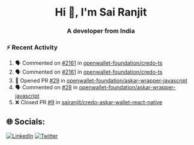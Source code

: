 <h1 align="center">Hi 👋, I'm Sai Ranjit</h1>
<h3 align="center">A developer from India</h3>

### :zap: Recent Activity

<!--START_SECTION:activity-->
1. 🗣 Commented on [#2161](https://github.com/openwallet-foundation/credo-ts/pull/2161#issuecomment-2621452040) in [openwallet-foundation/credo-ts](https://github.com/openwallet-foundation/credo-ts)
2. 🗣 Commented on [#2161](https://github.com/openwallet-foundation/credo-ts/pull/2161#issuecomment-2621450597) in [openwallet-foundation/credo-ts](https://github.com/openwallet-foundation/credo-ts)
3. 💪 Opened PR [#29](https://github.com/openwallet-foundation/askar-wrapper-javascript/pull/29) in [openwallet-foundation/askar-wrapper-javascript](https://github.com/openwallet-foundation/askar-wrapper-javascript)
4. 🗣 Commented on [#28](https://github.com/openwallet-foundation/askar-wrapper-javascript/pull/28#issuecomment-2621406197) in [openwallet-foundation/askar-wrapper-javascript](https://github.com/openwallet-foundation/askar-wrapper-javascript)
5. ❌ Closed PR [#9](https://github.com/sairanjit/credo-askar-wallet-react-native/pull/9) in [sairanjit/credo-askar-wallet-react-native](https://github.com/sairanjit/credo-askar-wallet-react-native)
<!--END_SECTION:activity-->

## 🌐 Socials:
[![LinkedIn](https://img.shields.io/badge/LinkedIn-%230077B5.svg?logo=linkedin&logoColor=white)](https://linkedin.com/in/sairanjit) [![Twitter](https://img.shields.io/badge/Twitter-%231DA1F2.svg?logo=Twitter&logoColor=white)](https://twitter.com/sairanjit_) 
